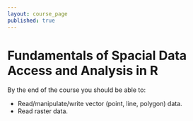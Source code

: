 ```yaml
---
layout: course_page
published: true
---
```


# Fundamentals of Spacial Data Access and Analysis in R

By the end of the course you should be able to:
* Read/manipulate/write vector (point, line, polygon) data.
* Read raster data.
